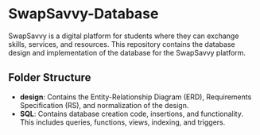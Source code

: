 # SwapSavvy-Database

SwapSavvy is a digital platform for students where they can exchange skills, services, and resources. This repository contains the database design and implementation of the database for the SwapSavvy platform.

## Folder Structure

- **design**: Contains the Entity-Relationship Diagram (ERD), Requirements Specification (RS), and normalization of the design.
- **SQL**: Contains database creation code, insertions, and functionality. This includes queries, functions, views, indexing, and triggers.
